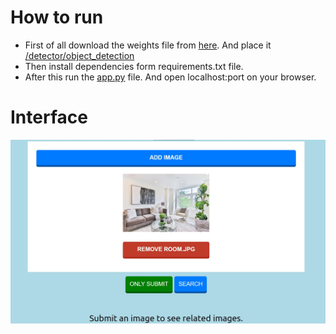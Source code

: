 # How to run
- First of all download the weights file from [here](https://pjreddie.com/media/files/yolov3-spp.weights). And place it [/detector/object_detection](/detector/object_detection)
- Then install dependencies form requirements.txt file.
- After this run the [app.py](app.py) file. And open localhost:port on your browser.

# Interface
![Image](images/project/interface.jpg)